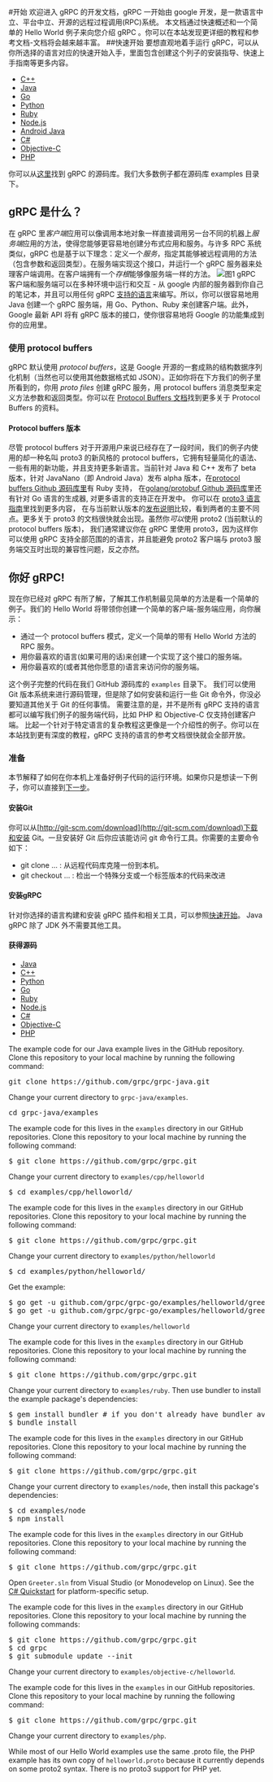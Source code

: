 #开始
欢迎进入 gRPC 的开发文档，gRPC 一开始由 google 开发，是一款语言中立、平台中立、开源的远程过程调用(RPC)系统。
本文档通过快速概述和一个简单的 Hello World 例子来向您介绍 gRPC 。你可以在本站发现更详细的教程和参考文档-文档将会越来越丰富。
##快速开始
要想直观地着手运行 gRPC，可以从你所选择的语言对应的快速开始入手，里面包含创建这个列子的安装指导、快速上手指南等更多内容。

 - [C++](https://github.com/grpc/grpc/tree/master/examples/cpp)
 - [Java](https://github.com/grpc/grpc-java/tree/master/examples)
 - [Go](https://github.com/grpc/grpc-go/tree/master/examples)
 - [Python](https://github.com/grpc/grpc/tree/master/examples/python)
 - [Ruby](https://github.com/grpc/grpc/tree/master/examples/ruby)
 - [Node.js](https://github.com/grpc/grpc/tree/master/examples/node)
 - [Android Java](https://github.com/grpc/grpc-java/tree/master/examples/android)
 - [C#](https://github.com/grpc/grpc/tree/master/examples/csharp/helloworld)
 - [Objective-C](https://github.com/grpc/grpc/tree/master/examples/objective-c/helloworld)
 - [PHP](https://github.com/grpc/grpc/tree/master/examples/php)

你可以从[这里](https://github.com/grpc/grpc)找到 gRPC 的源码库。我们大多数例子都在源码库 examples 目录下。
## gRPC 是什么？
在 gRPC 里*客户端*应用可以像调用本地对象一样直接调用另一台不同的机器上*服务端*应用的方法，使得您能够更容易地创建分布式应用和服务。与许多 RPC 系统类似，gRPC 也是基于以下理念：定义一个*服务*，指定其能够被远程调用的方法（包含参数和返回类型）。在服务端实现这个接口，并运行一个 gRPC 服务器来处理客户端调用。在客户端拥有一个*存根*能够像服务端一样的方法。
![图1][1]
gRPC 客户端和服务端可以在多种环境中运行和交互 - 从 google 内部的服务器到你自己的笔记本，并且可以用任何 gRPC [支持的语言](#quickstart)来编写。所以，你可以很容易地用 Java 创建一个 gRPC 服务端，用 Go、Python、Ruby 来创建客户端。此外，Google 最新 API 将有 gRPC 版本的接口，使你很容易地将 Google 的功能集成到你的应用里。

### 使用 protocol buffers

gRPC 默认使用 *protocol buffers*，这是 Google 开源的一套成熟的结构数据序列化机制（当然也可以使用其他数据格式如 JSON）。正如你将在下方我们的例子里所看到的，你用 *proto files* 创建 gRPC 服务，用 protocol buffers 消息类型来定义方法参数和返回类型。你可以在 [Protocol Buffers 文档](https://developers.google.com/protocol-buffers/docs/overview)找到更多关于 Protocol Buffers 的资料。

#### Protocol buffers 版本
尽管 protocol buffers 对于开源用户来说已经存在了一段时间，我们的例子内使用的却一种名叫 proto3 的新风格的 protocol buffers，它拥有轻量简化的语法、一些有用的新功能，并且支持更多新语言。当前针对 Java 和 C++ 发布了 beta 版本，针对 JavaNano（即 Android Java）发布 alpha 版本，在[protocol buffers Github 源码库里](https://github.com/google/protobuf/releases)有 Ruby 支持， 在[golang/protobuf Github 源码库](https://github.com/golang/protobuf)里还有针对 Go 语言的生成器, 对更多语言的支持正在开发中。 你可以在 [proto3 语言指南](https://developers.google.com/protocol-buffers/docs/proto3)里找到更多内容， 在与当前默认版本的[发布说明](https://github.com/google/protobuf/releases)比较，看到两者的主要不同点。更多关于 proto3 的文档很快就会出现。虽然你*可以*使用 proto2 (当前默认的 protocol buffers 版本)， 我们通常建议你在 gRPC 里使用 proto3，因为这样你可以使用 gRPC 支持全部范围的的语言，并且能避免 proto2 客户端与 proto3 服务端交互时出现的兼容性问题，反之亦然。
## 你好 gRPC!
现在你已经对 gRPC 有所了解，了解其工作机制最见简单的方法是看一个简单的例子。我们的 Hello World 将带领你创建一个简单的客户端-服务端应用，向你展示：

 - 通过一个 protocol buffers 模式，定义一个简单的带有 Hello World 方法的 RPC 服务。
 - 用你最喜欢的语言(如果可用的话)来创建一个实现了这个接口的服务端。
 - 用你最喜欢的(或者其他你愿意的)语言来访问你的服务端。
 
这个例子完整的代码在我们 GitHub 源码库的 `examples` 目录下。
我们可以使用 Git 版本系统来进行源码管理，但是除了如何安装和运行一些 Git 命令外，你没必要知道其他关于 Git 的任何事情。
需要注意的是，并不是所有 gRPC 支持的语言都可以编写我们例子的服务端代码，比如 PHP 和 Objective-C 仅支持创建客户端。
比起一个针对于特定语言的复杂教程这更像是一个介绍性的例子。你可以在本站找到更有深度的教程，gRPC 支持的语言的参考文档很快就会全部开放。
### 准备
本节解释了如何在你本机上准备好例子代码的运行环境。如果你只是想读一下例子，你可以直接到[下一步](#servicedef)。

#### 安装Git

你可以从[http://git-scm.com/download](http://git-scm.com/download)下载和安装 Git。一旦安装好 Git 后你应该能访问 git 命令行工具。你需要的主要命令如下：

- git clone ... : 从远程代码库克隆一份到本机。
- git checkout ... : 检出一个特殊分支或一个标签版本的代码来改进

#### 安装gRPC
针对你选择的语言构建和安装 gRPC 插件和相关工具，可以参照[快速开始](#quickstart)。 Java gRPC 除了 JDK 外不需要其他工具。
#### 获得源码

 - [Java](#java_source)
 - [C++](#cpp_source)
 - [Python](#go_source)
 - [Go](#python_source)
 - [Ruby](#ruby_source)
 - [Node.js](#node_source)
 - [C#](#csharp_source)
 - [Objective-C](#objective-c_source)
 - [PHP](#php_source)
 
The example code for our Java example lives in the 
GitHub repository. Clone this repository to your local machine by running the
following command:
<pre>
git clone https://github.com/grpc/grpc-java.git
</pre>

Change your current directory to <code>grpc-java/examples</code>.
<pre>
cd grpc-java/examples
</pre>
  </div>
  <div id="cpp_source">
<p>The example code for this lives in the <code>examples</code> directory in our GitHub repositories. Clone this repository to your local machine by running the following command:

<pre>
$ git clone https://github.com/grpc/grpc.git
</pre>

<p>Change your current directory to <code>examples/cpp/helloworld</code>

<pre>
$ cd examples/cpp/helloworld/
</pre>
  </div>
  <div id="python_source">
<p>The example code for this lives in the <code>examples</code> directory in our GitHub repositories. Clone this repository to your local machine by running the following command:

<pre>
$ git clone https://github.com/grpc/grpc.git
</pre>

<p>Change your current directory to <code>examples/python/helloworld</code>

<pre>
$ cd examples/python/helloworld/
</pre>
</div>
  <div id="go_source">
<p>Get the example:
<pre>
$ go get -u github.com/grpc/grpc-go/examples/helloworld/greeter&lowbar;client
$ go get -u github.com/grpc/grpc-go/examples/helloworld/greeter&lowbar;server
</pre>
<p>Change your current directory to <code>examples/helloworld</code>
  </div>
  <div id="ruby_source">
<p>The example code for this lives in the <code>examples</code> directory in our GitHub repositories. Clone this repository to your local machine by running the following command:</p>

<pre>
$ git clone https://github.com/grpc/grpc.git
</pre>

<p>Change your current directory to <code>examples/ruby</code>. Then use bundler to install the example package's dependencies:</p>

<pre>
$ gem install bundler # if you don't already have bundler available
$ bundle install
</pre>

  </div>
  <div id="node_source">
<p>The example code for this lives in the <code>examples</code> directory in our GitHub repositories. Clone this repository to your local machine by running the following command:</p>

<pre>
$ git clone https://github.com/grpc/grpc.git
</pre>

<p>Change your current directory to <code>examples/node</code>, then install this package's dependencies:</p>
<pre>
$ cd examples/node
$ npm install
</pre>

  </div>
  <div id="csharp_source">
<p>The example code for this lives in the <code>examples</code> directory in our GitHub repositories. Clone this repository to your local machine by running the following command:</p>

<pre>
$ git clone https://github.com/grpc/grpc.git
</pre>

<p>Open <code>Greeter.sln</code> from Visual Studio (or Monodevelop on Linux). See the <a href="/docs/installation/csharp.html">C# Quickstart</a> for platform-specific setup.</p>
  </div>
<div id="objective-c_source">
<p>The example code for this lives in the <code>examples</code> directory in our GitHub repositories. Clone this repository to your local machine by running the following commands:</p>

<pre>
$ git clone https://github.com/grpc/grpc.git
$ cd grpc
$ git submodule update --init
</pre>

<p>Change your current directory to <code>examples/objective-c/helloworld</code>.</p>

</div>
  <div id="php_source">
<p>The example code for this lives in the <code>examples</code> in our GitHub repositories. Clone this repository to your local machine by running the following command:</p>

<pre>
$ git clone https://github.com/grpc/grpc.git
</pre>

<p>Change your current directory to <code>examples/php</code>.</p>

<p class="note">While most of our Hello World examples use the same .proto file, the PHP example has its own copy of <code>helloworld.proto</code> because it currently depends on some proto2 syntax. There is no proto3 support for PHP yet.</p>
  </div>
</div>


  [1]: http://www.grpc.io/img/grpc_concept_diagram_00.png
